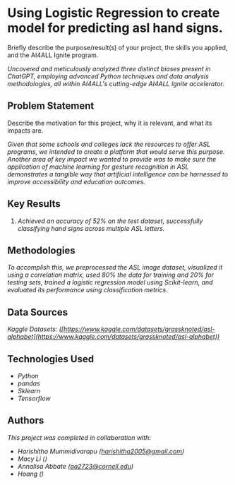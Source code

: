 # Using Logistic Regression to create model for predicting asl hand signs.

Briefly describe the purpose/result(s) of your project, the skills you applied, and the AI4ALL Ignite program.

*Uncovered and meticulously analyzed three distinct biases present in ChatGPT, employing advanced Python techniques and data analysis methodologies, all within AI4ALL's cutting-edge AI4ALL Ignite accelerator.*


## Problem Statement <!--- do not change this line -->
Describe the motivation for this project, why it is relevant, and what its impacts are.

*Given that some schools and colleges lack the resources to offer ASL programs, we intended to create a platform that would serve this purpose. Another area of key impact we wanted to provide was to make sure the application of machine learning for gesture recognition in ASL demonstrates a tangible way that artificial intelligence can be harnessed to improve accessibility and education outcomes.*

## Key Results <!--- do not change this line -->

1. *Achieved an accuracy of 52% on the test dataset, successfully classifying hand signs across multiple ASL letters.*

## Methodologies <!--- do not change this line -->

*To accomplish this, we preprocessed the ASL image dataset, visualized it using a correlation matrix, used 80% the data for training and 20% for testing sets, trained a logistic regression model using Scikit-learn, and evaluated its performance using classification metrics.*

## Data Sources <!--- do not change this line -->

*Kaggle Datasets: ([https://www.kaggle.com/datasets/grassknoted/asl-alphabet](https://www.kaggle.com/datasets/grassknoted/asl-alphabet))*

## Technologies Used <!--- do not change this line -->
- *Python*
- *pandas*
- *Sklearn*
- *Tensorflow*

## Authors <!--- do not change this line -->

*This project was completed in collaboration with:*
- *Harishitha Mummidivarapu ([harishitha2005@gmail.com](harishitha2005@gmail.com))*
- *Macy Li ([](mailto:))*
- *Annalisa Abbate ([aa2723@cornell.edu](mailto:))*
- *Hoang ([](mailto:))*
